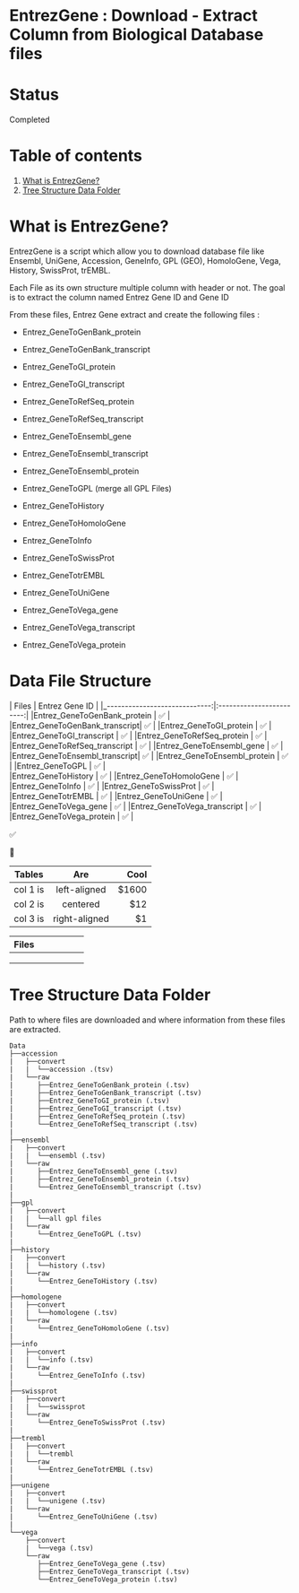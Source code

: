 EntrezGene : Download - Extract Column from Biological Database files
================================================

Status
======

Completed

Table of contents
=================

1. [What is EntrezGene?](#what-is-entrezgene?)
2. [Tree Structure Data Folder](#tree-structure-data-folder)

What is EntrezGene?
====================

EntrezGene is a script which allow you to download database file like Ensembl, UniGene, Accession, GeneInfo, GPL (GEO), HomoloGene, Vega, History, SwissProt, trEMBL.

Each File as its own structure multiple column with header or not. The goal is to extract the column named Entrez Gene ID and Gene ID


From these files, Entrez Gene extract and create the following files :

- Entrez_GeneToGenBank_protein

- Entrez_GeneToGenBank_transcript

- Entrez_GeneToGI_protein

- Entrez_GeneToGI_transcript

- Entrez_GeneToRefSeq_protein

- Entrez_GeneToRefSeq_transcript

- Entrez_GeneToEnsembl_gene

- Entrez_GeneToEnsembl_transcript

- Entrez_GeneToEnsembl_protein

- Entrez_GeneToGPL (merge all GPL Files)

- Entrez_GeneToHistory

- Entrez_GeneToHomoloGene

- Entrez_GeneToInfo

- Entrez_GeneToSwissProt

- Entrez_GeneTotrEMBL

- Entrez_GeneToUniGene

- Entrez_GeneToVega_gene

- Entrez_GeneToVega_transcript

- Entrez_GeneToVega_protein

Data File Structure
===================

|             Files		|      Entrez Gene ID      |
|_-----------------------------:|:------------------------:|
|Entrez_GeneToGenBank_protein	|    :white_check_mark:    |
|Entrez_GeneToGenBank_transcript|    :white_check_mark:    |
|Entrez_GeneToGI_protein	|    :white_check_mark:    |
|Entrez_GeneToGI_transcript	|    :white_check_mark:    |
|Entrez_GeneToRefSeq_protein	|    :white_check_mark:    |
|Entrez_GeneToRefSeq_transcript	|    :white_check_mark:    |
|Entrez_GeneToEnsembl_gene	|    :white_check_mark:    |
|Entrez_GeneToEnsembl_transcript|    :white_check_mark:    |
|Entrez_GeneToEnsembl_protein	|    :white_check_mark:    |
|Entrez_GeneToGPL		|    :white_check_mark:    |    
|Entrez_GeneToHistory		|    :white_check_mark:    |
|Entrez_GeneToHomoloGene	|    :white_check_mark:    |
|Entrez_GeneToInfo		|    :white_check_mark:    |
|Entrez_GeneToSwissProt		|    :white_check_mark:    |
|Entrez_GeneTotrEMBL		|    :white_check_mark:    |
|Entrez_GeneToUniGene		|    :white_check_mark:    |
|Entrez_GeneToVega_gene		|    :white_check_mark:    |
|Entrez_GeneToVega_transcript	|    :white_check_mark:    |
|Entrez_GeneToVega_protein	|    :white_check_mark:    |

 :white_check_mark:

 :no_entry_sign:

| Tables   |      Are      |  Cool |
|----------|:-------------:|------:|
| col 1 is |  left-aligned | $1600 |
| col 2 is |    centered   |   $12 |
| col 3 is | right-aligned |    $1 |



|Files	|   |   |   |   |   |
|-------	|---|---|---|---|---|
|   	|   |   |   |   |   |
|   	|   |   |   |   |   |
|   	|   |   |   |   |   |

Tree Structure Data Folder 
==========================

Path to where files are downloaded and where information from these files are extracted.


```
Data
├──accession
|   ├──convert
|   |  └──accession .(tsv)
|   └──raw
|      ├──Entrez_GeneToGenBank_protein (.tsv)
|      ├──Entrez_GeneToGenBank_transcript (.tsv)
|      ├──Entrez_GeneToGI_protein (.tsv)
|      ├──Entrez_GeneToGI_transcript (.tsv)
|      ├──Entrez_GeneToRefSeq_protein (.tsv)
|      └──Entrez_GeneToRefSeq_transcript (.tsv)
|
├──ensembl
|   ├──convert
|   |  └──ensembl (.tsv)
|   └──raw
|      ├──Entrez_GeneToEnsembl_gene (.tsv)
|      ├──Entrez_GeneToEnsembl_protein (.tsv)
|      └──Entrez_GeneToEnsembl_transcript (.tsv)
|
├──gpl
|   ├──convert
|   |  └──all gpl files
|   └──raw
|      └──Entrez_GeneToGPL (.tsv)
|
├──history
|   ├──convert
|   |  └──history (.tsv)
|   └──raw
|      └──Entrez_GeneToHistory (.tsv)
|
├──homologene
|   ├──convert
|   |  └──homologene (.tsv)
|   └──raw
|      └──Entrez_GeneToHomoloGene (.tsv)
|
├──info
|   ├──convert
|   |  └──info (.tsv)
|   └──raw
|      └──Entrez_GeneToInfo (.tsv)
|
├──swissprot
|   ├──convert
|   |  └──swissprot
|   └──raw
|      └──Entrez_GeneToSwissProt (.tsv)
|
├──trembl
|   ├──convert
|   |  └──trembl
|   └──raw
|      └──Entrez_GeneTotrEMBL (.tsv)
|
├──unigene
|   ├──convert
|   |  └──unigene (.tsv)
|   └──raw
|      └──Entrez_GeneToUniGene (.tsv)
|
└──vega
    ├──convert
    |  └──vega (.tsv)
    └──raw
       ├──Entrez_GeneToVega_gene (.tsv)
       ├──Entrez_GeneToVega_transcript (.tsv)
       └──Entrez_GeneToVega_protein (.tsv)
```


